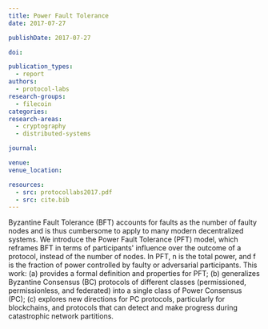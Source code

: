 ```yaml
---
title: Power Fault Tolerance
date: 2017-07-27

publishDate: 2017-07-27

doi:

publication_types:
  - report
authors:
  - protocol-labs
research-groups:
  - filecoin
categories:
research-areas:
  - cryptography
  - distributed-systems

journal:

venue:
venue_location: 

resources:
  - src: protocollabs2017.pdf
  - src: cite.bib
---
```

Byzantine Fault Tolerance (BFT) accounts for faults as the number of faulty nodes and is thus cumbersome to apply to many modern decentralized systems. We introduce the Power Fault Tolerance (PFT) model, which reframes BFT in terms of participants' influence over the outcome of a protocol, instead of the number of nodes. In PFT, n is the total power, and f is the fraction of power controlled by faulty or adversarial participants. This work: (a) provides a formal definition and properties for PFT; (b) generalizes Byzantine Consensus (BC) protocols of different classes (permissioned, permissionless, and federated) into a single class of Power Consensus (PC); (c) explores new directions for PC protocols, particularly for blockchains, and protocols that can detect and make progress during catastrophic network partitions.
